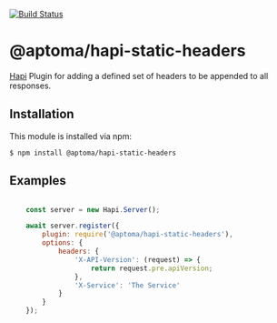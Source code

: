 [![Build Status](https://travis-ci.org/aptoma/hapi-static-headers.svg?branch=master)](https://travis-ci.org/aptoma/hapi-static-headers)

# @aptoma/hapi-static-headers

[Hapi](http://hapi.js) Plugin for adding a defined set of headers to be appended to all responses.

## Installation

This module is installed via npm:

	$ npm install @aptoma/hapi-static-headers


## Examples

```javascript

	const server = new Hapi.Server();

	await server.register({
		plugin: require('@aptoma/hapi-static-headers'),
		options: {
			headers: {
				'X-API-Version': (request) => {
					return request.pre.apiVersion;
				},
				'X-Service': 'The Service'
			}
		}
	});

```
